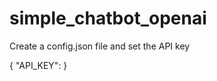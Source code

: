 # simple_chatbot_openai

Create a config.json file and set the API key

{
    "API_KEY": <your api key>
}
